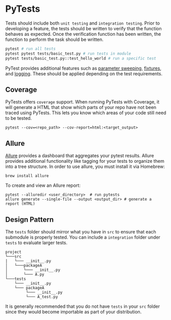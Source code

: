 # PyTests
Tests should include both `unit testing` and `integration testing`.  Prior to developing a feature, the tests should be written to verify that the function behaves as expected.  Once the verification function has been written, the function to perform the task should be written.

```bash
pytest # run all tests
pytest pytest tests/basic_test.py # run tests in module
pytest tests/basic_test.py::test_hello_world # run a specific test
```

PyTest provides additional features such as [parameter sweeping](https://docs.pytest.org/en/7.1.x/example/parametrize.html), [fixtures](https://docs.pytest.org/en/7.1.x/explanation/fixtures.html?highlight=fixtures), and [logging](https://docs.pytest.org/en/7.1.x/how-to/logging.html?highlight=fixtures).  These should be applied depending on the test requirements.

## Coverage
PyTests offers `coverage` support.  When running PyTests with Coverage, it will generate a HTML that show which parts of your repo have not been traced using PyTests.  This lets you know which areas of your code still need to be tested.

```console
pytest --cov=<repo_path> --cov-report=html:<target_output>
```

## Allure
[Allure](https://allurereport.org/) provides a dashboard that aggregates your pytest results.  Allure provides additional functionality like tagging for your tests to organize them into a tree structure.  In order to use allure, you must install it via Homebrew:

```console
brew install allure
```

To create and view an Allure report:

```console
pytest --alluredir <user_directory>  # run pytests
allure generate --single-file --output <output_dir> # generate a report (HTML)
```

## Design Pattern
The `tests` folder should mirror what you have in `src` to ensure that each submodule is properly tested.  You can include a `integration` folder under `tests` to evaluate larger tests.

```
project
└───src
|   └─── __init__.py
│   └───packageA
│       └─── __init__.py
│       └─── A.py
└───tests
    └─── __init__.py
    └─── packageA
         └─── __init__.py
         └─── A_test.py
```

It is generally recommended that you do not have `tests` in your `src` folder since they would become importable as part of your distribution.
